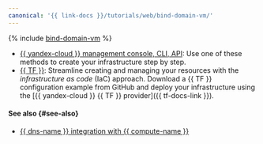 ```yaml
---
canonical: '{{ link-docs }}/tutorials/web/bind-domain-vm/'
---
```


{% include [bind-domain-vm](../../../_tutorials/applied/bind-domain-vm.md) %}

* [{{ yandex-cloud }} management console, CLI, API](console.md): Use one of these methods to create your infrastructure step by step.
* [{{ TF }}](terraform.md): Streamline creating and managing your resources with the _infrastructure as code_ (IaC) approach. Download a {{ TF }} configuration example from GitHub and deploy your infrastructure using the [{{ yandex-cloud }} {{ TF }} provider]({{ tf-docs-link }}).

#### See also {#see-also}

* [{{ dns-name }} integration with {{ compute-name }}](../../../dns/concepts/compute-integration.md)
